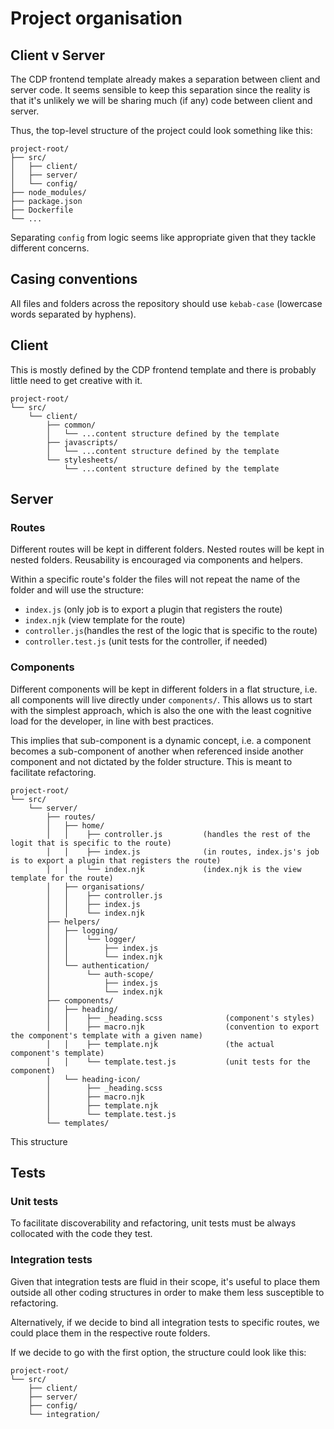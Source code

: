 <!-- markdownlint-disable MD040 -->

# Project organisation

## Client v Server

The CDP frontend template already makes a separation between client and server code. It seems sensible to keep this separation since the reality is that it's unlikely we will be sharing much (if any) code between client and server.

Thus, the top-level structure of the project could look something like this:

```
project-root/
├── src/
│   ├── client/
│   ├── server/
│   └── config/
├── node_modules/
├── package.json
├── Dockerfile
└── ...
```

Separating `config` from logic seems like appropriate given that they tackle different concerns.

## Casing conventions

All files and folders across the repository should use `kebab-case` (lowercase words separated by hyphens).

## Client

This is mostly defined by the CDP frontend template and there is probably little need to get creative with it.

```
project-root/
└── src/
    └── client/
        ├── common/
        │   └── ...content structure defined by the template
        ├── javascripts/
        │   └── ...content structure defined by the template
        └── stylesheets/
            └── ...content structure defined by the template
```

## Server

### Routes

Different routes will be kept in different folders. Nested routes will be kept in nested folders. Reusability is encouraged via components and helpers.

Within a specific route's folder the files will not repeat the name of the folder and will use the structure:

- `index.js` (only job is to export a plugin that registers the route)
- `index.njk` (view template for the route)
- `controller.js`(handles the rest of the logic that is specific to the route)
- `controller.test.js` (unit tests for the controller, if needed)

### Components

Different components will be kept in different folders in a flat structure, i.e. all components will live directly under `components/`. This allows us to start with the simplest approach, which is also the one with the least cognitive load for the developer, in line with best practices.

This implies that sub-component is a dynamic concept, i.e. a component becomes a sub-component of another when referenced inside another component and not dictated by the folder structure. This is meant to facilitate refactoring.

```
project-root/
└── src/
    └── server/
        ├── routes/
        │   ├── home/
        │   │    ├── controller.js         (handles the rest of the logit that is specific to the route)
        │   │    ├── index.js              (in routes, index.js's job is to export a plugin that registers the route)
        │   │    └── index.njk             (index.njk is the view template for the route)
        │   ├── organisations/
        │   │    ├── controller.js
        │   │    ├── index.js
        │   │    └── index.njk
        ├── helpers/
        │   ├── logging/
        │   │    └── logger/
        │   │        ├── index.js
        │   │        └── index.njk
        │   └── authentication/
        │        └── auth-scope/
        │            ├── index.js
        │            └── index.njk
        ├── components/
        │   ├── heading/
        │   │    ├── _heading.scss              (component's styles)
        │   │    ├── macro.njk                  (convention to export the component's template with a given name)
        │   │    ├── template.njk               (the actual component's template)
        │   │    └── template.test.js           (unit tests for the component)
        │   └── heading-icon/
        │        ├── _heading.scss
        │        ├── macro.njk
        │        ├── template.njk
        │        └── template.test.js
        └── templates/
```

This structure

## Tests

### Unit tests

To facilitate discoverability and refactoring, unit tests must be always collocated with the code they test.

### Integration tests

Given that integration tests are fluid in their scope, it's useful to place them outside all other coding structures in order to make them less susceptible to refactoring.

Alternatively, if we decide to bind all integration tests to specific routes, we could place them in the respective route folders.

If we decide to go with the first option, the structure could look like this:

```
project-root/
└── src/
    ├── client/
    ├── server/
    ├── config/
    └── integration/
```

